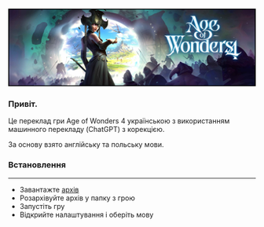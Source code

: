 ![alt text](imeges/33cbb10ebbafdf859cd18f327572ba19.png)
### Привіт.

Це переклад гри Age of Wonders 4 українською з використанням машинного перекладу (ChatGPT) з корекцією.

За основу взято англійську та польську мови.

### Встановлення
---
- Завантажте [архів](https://github.com/EYELESS-UA/Age-of-Wonders-4-Ukrainian-localization/releases/tag/v0.1.6-demo)
- Розархівуйте архів у папку з грою
- Запустіть гру
- Відкрийте налаштування і оберіть мову
